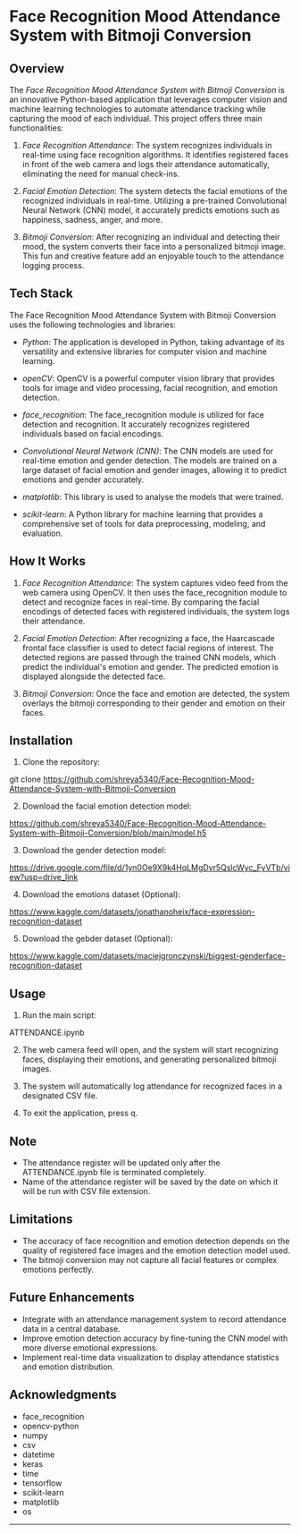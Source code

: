 # Face Recognition Mood Attendance System with Bitmoji Conversion

## Overview

The *Face Recognition Mood Attendance System with Bitmoji Conversion* is an innovative Python-based application that leverages computer vision and machine learning technologies to automate attendance tracking while capturing the mood of each individual. This project offers three main functionalities:

1. *Face Recognition Attendance*: The system recognizes individuals in real-time using face recognition algorithms. It identifies registered faces in front of the web camera and logs their attendance automatically, eliminating the need for manual check-ins.

2. *Facial Emotion Detection*: The system detects the facial emotions of the recognized individuals in real-time. Utilizing a pre-trained Convolutional Neural Network (CNN) model, it accurately predicts emotions such as happiness, sadness, anger, and more.

3. *Bitmoji Conversion*: After recognizing an individual and detecting their mood, the system converts their face into a personalized bitmoji image. This fun and creative feature add an enjoyable touch to the attendance logging process.

## Tech Stack

The Face Recognition Mood Attendance System with Bitmoji Conversion uses the following technologies and libraries:

- *Python*: The application is developed in Python, taking advantage of its versatility and extensive libraries for computer vision and machine learning.

- *openCV*: OpenCV is a powerful computer vision library that provides tools for image and video processing, facial recognition, and emotion detection.

- *face_recognition*: The face_recognition module is utilized for face detection and recognition. It accurately recognizes registered individuals based on facial encodings.

- *Convolutional Neural Network (CNN)*: The CNN models are used for real-time emotion and gender detection. The models are trained on a large dataset of facial emotion and gender images, allowing it to predict emotions and gender accurately.

- *matplotlib*: This library is used to analyse the models that were trained.

- *scikit-learn*: A Python library for machine learning that provides a comprehensive set of tools for data preprocessing, modeling, and evaluation.


## How It Works

1. *Face Recognition Attendance*: The system captures video feed from the web camera using OpenCV. It then uses the face_recognition module to detect and recognize faces in real-time. By comparing the facial encodings of detected faces with registered individuals, the system logs their attendance.

2. *Facial Emotion Detection*: After recognizing a face, the Haarcascade frontal face classifier is used to detect facial regions of interest. The detected regions are passed through the trained CNN models, which predict the individual's emotion and gender. The predicted emotion is displayed alongside the detected face.

3. *Bitmoji Conversion*: Once the face and emotion are detected, the system overlays the bitmoji corresponding to their gender and emotion on their faces.

## Installation

1. Clone the repository:

git clone https://github.com/shreya5340/Face-Recognition-Mood-Attendance-System-with-Bitmoji-Conversion

2. Download the facial emotion detection model:

https://github.com/shreya5340/Face-Recognition-Mood-Attendance-System-with-Bitmoji-Conversion/blob/main/model.h5

3. Download the gender detection model:

https://drive.google.com/file/d/1yn0Oe9X9k4HqLMgDvr5QslcWyc_FyVTb/view?usp=drive_link

4. Download the emotions dataset (Optional):

https://www.kaggle.com/datasets/jonathanoheix/face-expression-recognition-dataset

5. Download the gebder dataset (Optional):

https://www.kaggle.com/datasets/maciejgronczynski/biggest-genderface-recognition-dataset

## Usage

1. Run the main script:


ATTENDANCE.ipynb


2. The web camera feed will open, and the system will start recognizing faces, displaying their emotions, and generating personalized bitmoji images.

3. The system will automatically log attendance for recognized faces in a designated CSV file.

4. To exit the application, press q.

## Note

- The attendance register will be updated only after the ATTENDANCE.ipynb file is terminated completely.
- Name of the attendance register will be saved by the date on which it will be run with CSV file extension.

## Limitations

- The accuracy of face recognition and emotion detection depends on the quality of registered face images and the emotion detection model used.
- The bitmoji conversion may not capture all facial features or complex emotions perfectly.

## Future Enhancements

- Integrate with an attendance management system to record attendance data in a central database.
- Improve emotion detection accuracy by fine-tuning the CNN model with more diverse emotional expressions.
- Implement real-time data visualization to display attendance statistics and emotion distribution.

## Acknowledgments

- face_recognition
- opencv-python
- numpy
- csv
- datetime
- keras
- time
- tensorflow
- scikit-learn
- matplotlib
- os

---
